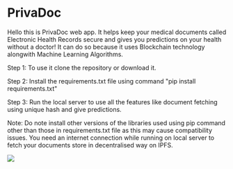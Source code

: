 # PrivaDoc
Hello this is PrivaDoc web app. It helps keep your medical documents called Electronic Health Records secure and gives you predictions on your health without a doctor! It can do so because it uses Blockchain technology alongwith Machine Learning Algorithms.

Step 1: To use it clone the repository or download it.

Step 2: Install the requirements.txt file using command "pip install requirements.txt"

Step 3: Run the local server to use all the features like document fetching using unique hash and give predictions.

Note:
Do note install other versions of the libraries used using pip command other than those in requirements.txt file as this may cause compatibility issues.
You need an internet connection while running on local server to fetch your documents store in decentralised way on IPFS.

![](https://github.com/Your_Repository_Name/Your_GIF_Name.gif)

